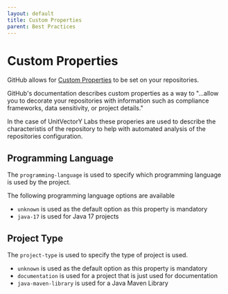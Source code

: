 ```yaml
---
layout: default
title: Custom Properties
parent: Best Practices
---
```


# Custom Properties

GitHub allows for [Custom Properties](https://docs.github.com/en/organizations/managing-organization-settings/managing-custom-properties-for-repositories-in-your-organization) to be set on your repositories.

GitHub's documentation describes custom properties as a way to "...allow you to decorate your repositories with information such as compliance frameworks, data sensitivity, or project details."

In the case of UnitVectorY Labs these properies are used to describe the characteristis of the repository to help with automated analysis of the repositories configuration.

## Programming Language

The `programming-language` is used to specify which programming language is used by the project.

The following programming language options are available

- `unknown` is used as the default option as this property is mandatory
- `java-17` is used for Java 17 projects

## Project Type

The `project-type` is used to specify the type of project is used.

- `unknown` is used as the default option as this property is mandatory
- `documentation` is used for a project that is just used for documentation
- `java-maven-library` is used for a Java Maven Library
